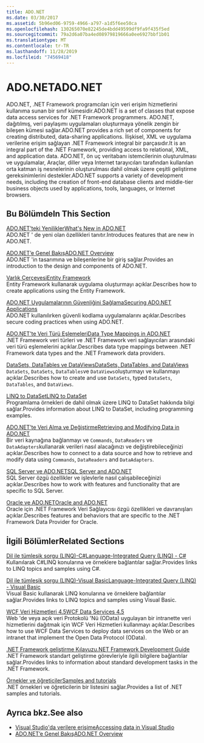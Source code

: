```yaml
---
title: ADO.NET
ms.date: 03/30/2017
ms.assetid: 5b96ed06-9759-4966-a797-a1d5f6ee50ca
ms.openlocfilehash: 130265070e82245de4bdd49599df9fa9f435f5ed
ms.sourcegitcommit: 79a2d6a07ba4ed08979819666a0ee6927bbf1b01
ms.translationtype: MT
ms.contentlocale: tr-TR
ms.lasthandoff: 11/28/2019
ms.locfileid: "74569418"
---
```

# <a name="adonet"></a><span data-ttu-id="a159c-102">ADO.NET</span><span class="sxs-lookup"><span data-stu-id="a159c-102">ADO.NET</span></span>
<span data-ttu-id="a159c-103">ADO.NET, .NET Framework programcıları için veri erişim hizmetlerini kullanıma sunan bir sınıf kümesidir.</span><span class="sxs-lookup"><span data-stu-id="a159c-103">ADO.NET is a set of classes that expose data access services for .NET Framework programmers.</span></span> <span data-ttu-id="a159c-104">ADO.NET, dağıtılmış, veri paylaşımı uygulamaları oluşturmaya yönelik zengin bir bileşen kümesi sağlar.</span><span class="sxs-lookup"><span data-stu-id="a159c-104">ADO.NET provides a rich set of components for creating distributed, data-sharing applications.</span></span> <span data-ttu-id="a159c-105">İlişkisel, XML ve uygulama verilerine erişim sağlayan .NET Framework integral bir parçasıdır.</span><span class="sxs-lookup"><span data-stu-id="a159c-105">It is an integral part of the .NET Framework, providing access to relational, XML, and application data.</span></span> <span data-ttu-id="a159c-106">ADO.NET, ön uç veritabanı istemcilerinin oluşturulması ve uygulamalar, Araçlar, diller veya Internet tarayıcıları tarafından kullanılan orta katman iş nesnelerinin oluşturulması dahil olmak üzere çeşitli geliştirme gereksinimlerini destekler.</span><span class="sxs-lookup"><span data-stu-id="a159c-106">ADO.NET supports a variety of development needs, including the creation of front-end database clients and middle-tier business objects used by applications, tools, languages, or Internet browsers.</span></span>  
  
## <a name="in-this-section"></a><span data-ttu-id="a159c-107">Bu Bölümde</span><span class="sxs-lookup"><span data-stu-id="a159c-107">In This Section</span></span>  
 [<span data-ttu-id="a159c-108">ADO.NET’teki Yenilikler</span><span class="sxs-lookup"><span data-stu-id="a159c-108">What's New in ADO.NET</span></span>](whats-new.md)  
 <span data-ttu-id="a159c-109">ADO.NET ' de yeni olan özellikleri tanıtır.</span><span class="sxs-lookup"><span data-stu-id="a159c-109">Introduces features that are new in ADO.NET.</span></span>  
  
 [<span data-ttu-id="a159c-110">ADO.NET’e Genel Bakış</span><span class="sxs-lookup"><span data-stu-id="a159c-110">ADO.NET Overview</span></span>](ado-net-overview.md)  
 <span data-ttu-id="a159c-111">ADO.NET 'in tasarımına ve bileşenlerine bir giriş sağlar.</span><span class="sxs-lookup"><span data-stu-id="a159c-111">Provides an introduction to the design and components of ADO.NET.</span></span>  
  
 [<span data-ttu-id="a159c-112">Varlık Çerçevesi</span><span class="sxs-lookup"><span data-stu-id="a159c-112">Entity Framework</span></span>](https://go.microsoft.com/fwlink/?LinkID=213876)  
 <span data-ttu-id="a159c-113">Entity Framework kullanarak uygulama oluşturmayı açıklar.</span><span class="sxs-lookup"><span data-stu-id="a159c-113">Describes how to create applications using the Entity Framework.</span></span>  
  
 [<span data-ttu-id="a159c-114">ADO.NET Uygulamalarının Güvenliğini Sağlama</span><span class="sxs-lookup"><span data-stu-id="a159c-114">Securing ADO.NET Applications</span></span>](securing-ado-net-applications.md)  
 <span data-ttu-id="a159c-115">ADO.NET kullanılırken güvenli kodlama uygulamalarını açıklar.</span><span class="sxs-lookup"><span data-stu-id="a159c-115">Describes secure coding practices when using ADO.NET.</span></span>  
  
 [<span data-ttu-id="a159c-116">ADO.NET’te Veri Türü Eşlemeleri</span><span class="sxs-lookup"><span data-stu-id="a159c-116">Data Type Mappings in ADO.NET</span></span>](data-type-mappings-in-ado-net.md)  
 <span data-ttu-id="a159c-117">.NET Framework veri türleri ve .NET Framework veri sağlayıcıları arasındaki veri türü eşlemelerini açıklar.</span><span class="sxs-lookup"><span data-stu-id="a159c-117">Describes data type mappings between .NET Framework data types and the .NET Framework data providers.</span></span>  
  
 [<span data-ttu-id="a159c-118">DataSets, DataTables ve DataViews</span><span class="sxs-lookup"><span data-stu-id="a159c-118">DataSets, DataTables, and DataViews</span></span>](./dataset-datatable-dataview/index.md)  
 <span data-ttu-id="a159c-119">`DataSets`, `DataSets`, `DataTables`ve `DataViews`oluşturmayı ve kullanmayı açıklar.</span><span class="sxs-lookup"><span data-stu-id="a159c-119">Describes how to create and use `DataSets`, typed `DataSets`, `DataTables`, and `DataViews`.</span></span>  
  
 [<span data-ttu-id="a159c-120">LINQ to DataSet</span><span class="sxs-lookup"><span data-stu-id="a159c-120">LINQ to DataSet</span></span>](linq-to-dataset.md)  
 <span data-ttu-id="a159c-121">Programlama örnekleri de dahil olmak üzere LINQ to DataSet hakkında bilgi sağlar.</span><span class="sxs-lookup"><span data-stu-id="a159c-121">Provides information about LINQ to DataSet, including programming examples.</span></span>  
  
 [<span data-ttu-id="a159c-122">ADO.NET’te Veri Alma ve Değiştirme</span><span class="sxs-lookup"><span data-stu-id="a159c-122">Retrieving and Modifying Data in ADO.NET</span></span>](retrieving-and-modifying-data.md)  
 <span data-ttu-id="a159c-123">Bir veri kaynağına bağlanmayı ve `Commands`, `DataReaders` ve `DataAdapters`kullanarak verileri nasıl alacağınızı ve değiştirebileceğinizi açıklar.</span><span class="sxs-lookup"><span data-stu-id="a159c-123">Describes how to connect to a data source and how to retrieve and modify data using `Commands`, `DataReaders` and `DataAdapters`.</span></span>  
  
 [<span data-ttu-id="a159c-124">SQL Server ve ADO.NET</span><span class="sxs-lookup"><span data-stu-id="a159c-124">SQL Server and ADO.NET</span></span>](./sql/index.md)  
 <span data-ttu-id="a159c-125">SQL Server özgü özellikler ve işlevlerle nasıl çalışabileceğinizi açıklar.</span><span class="sxs-lookup"><span data-stu-id="a159c-125">Describes how to work with features and functionality that are specific to SQL Server.</span></span>  
  
 [<span data-ttu-id="a159c-126">Oracle ve ADO.NET</span><span class="sxs-lookup"><span data-stu-id="a159c-126">Oracle and ADO.NET</span></span>](oracle-and-adonet.md)  
 <span data-ttu-id="a159c-127">Oracle için .NET Framework Veri Sağlayıcısı özgü özellikleri ve davranışları açıklar.</span><span class="sxs-lookup"><span data-stu-id="a159c-127">Describes features and behaviors that are specific to the .NET Framework Data Provider for Oracle.</span></span>  
  
## <a name="related-sections"></a><span data-ttu-id="a159c-128">İlgili Bölümler</span><span class="sxs-lookup"><span data-stu-id="a159c-128">Related Sections</span></span>  
 [<span data-ttu-id="a159c-129">Dil ile tümleşik sorgu (LINQ)-C#</span><span class="sxs-lookup"><span data-stu-id="a159c-129">Language-Integrated Query (LINQ) - C#</span></span>](../../../csharp/programming-guide/concepts/linq/index.md)  
 <span data-ttu-id="a159c-130">Kullanılarak C#LINQ konularına ve örneklere bağlantılar sağlar.</span><span class="sxs-lookup"><span data-stu-id="a159c-130">Provides links to LINQ topics and samples using C#.</span></span>  
  
 [<span data-ttu-id="a159c-131">Dil ile tümleşik sorgu (LINQ)-Visual Basic</span><span class="sxs-lookup"><span data-stu-id="a159c-131">Language-Integrated Query (LINQ) - Visual Basic</span></span>](../../../visual-basic/programming-guide/concepts/linq/index.md)  
 <span data-ttu-id="a159c-132">Visual Basic kullanarak LINQ konularına ve örneklere bağlantılar sağlar.</span><span class="sxs-lookup"><span data-stu-id="a159c-132">Provides links to LINQ topics and samples using Visual Basic.</span></span>  
  
 [<span data-ttu-id="a159c-133">WCF Veri Hizmetleri 4.5</span><span class="sxs-lookup"><span data-stu-id="a159c-133">WCF Data Services 4.5</span></span>](../wcf/index.md)  
 <span data-ttu-id="a159c-134">Web 'de veya açık veri Protokolü 'Nü (OData) uygulayan bir intranette veri hizmetlerini dağıtmak için WCF Veri Hizmetleri kullanmayı açıklar.</span><span class="sxs-lookup"><span data-stu-id="a159c-134">Describes how to use WCF Data Services to deploy data services on the Web or an intranet that implement the Open Data Protocol (OData).</span></span>  
  
 [<span data-ttu-id="a159c-135">.NET Framework geliştirme Kılavuzu</span><span class="sxs-lookup"><span data-stu-id="a159c-135">.NET Framework Development Guide</span></span>](../../development-guide.md)  
 <span data-ttu-id="a159c-136">.NET Framework standart geliştirme görevleriyle ilgili bilgilere bağlantılar sağlar.</span><span class="sxs-lookup"><span data-stu-id="a159c-136">Provides links to information about standard development tasks in the .NET Framework.</span></span>  
  
 [<span data-ttu-id="a159c-137">Örnekler ve öğreticiler</span><span class="sxs-lookup"><span data-stu-id="a159c-137">Samples and tutorials</span></span>](../../../samples-and-tutorials/index.md)  
 <span data-ttu-id="a159c-138">.NET örnekleri ve öğreticilerin bir listesini sağlar.</span><span class="sxs-lookup"><span data-stu-id="a159c-138">Provides a list of .NET samples and tutorials.</span></span>
  
## <a name="see-also"></a><span data-ttu-id="a159c-139">Ayrıca bkz.</span><span class="sxs-lookup"><span data-stu-id="a159c-139">See also</span></span>

- [<span data-ttu-id="a159c-140">Visual Studio'da verilere erişime</span><span class="sxs-lookup"><span data-stu-id="a159c-140">Accessing data in Visual Studio</span></span>](/visualstudio/data-tools/accessing-data-in-visual-studio)
- [<span data-ttu-id="a159c-141">ADO.NET’e Genel Bakış</span><span class="sxs-lookup"><span data-stu-id="a159c-141">ADO.NET Overview</span></span>](ado-net-overview.md)
